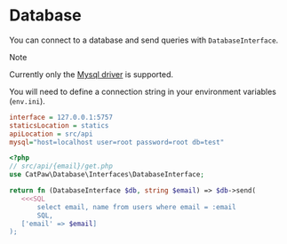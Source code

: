 # Database

You can connect to a database and send queries with `DatabaseInterface`.

> [!NOTE]
> Currently only the [Mysql driver](https://amphp.org/mysql) is supported.

You will need to define a connection string in your environment variables (`env.ini`).

```ini
interface = 127.0.0.1:5757
staticsLocation = statics
apiLocation = src/api
mysql="host=localhost user=root password=root db=test"
```
 ```php
<?php
// src/api/{email}/get.php
use CatPaw\Database\Interfaces\DatabaseInterface;

return fn (DatabaseInterface $db, string $email) => $db->send(
    <<<SQL
        select email, name from users where email = :email
        SQL,
    ['email' => $email]
);
 ```
